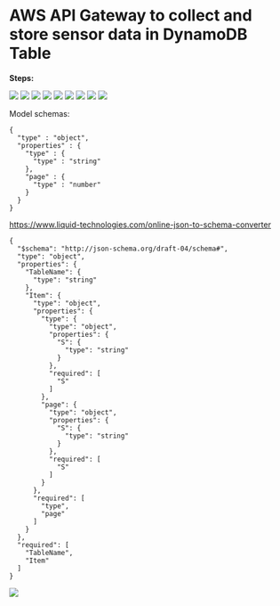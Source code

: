 # AWS API Gateway to collect and store sensor data in DynamoDB Table

<b>Steps:</b>  

<img src=https://github.com/RubensZimbres/Repo-2018/blob/master/AWS%20API%20Gateway/Pictures/overview.png>  

<img src=https://github.com/RubensZimbres/Repo-2018/blob/master/AWS%20API%20Gateway/Pictures/POST.png>  

<img src=https://github.com/RubensZimbres/Repo-2018/blob/master/AWS%20API%20Gateway/Pictures/POST_Method_Request.png>  

<img src=https://github.com/RubensZimbres/Repo-2018/blob/master/AWS%20API%20Gateway/Pictures/POST_Integration_Request1.png>  

<img src=https://github.com/RubensZimbres/Repo-2018/blob/master/AWS%20API%20Gateway/Pictures/POST_Integration_Request2.png>  

<img src=https://github.com/RubensZimbres/Repo-2018/blob/master/AWS%20API%20Gateway/Pictures/POST_Integration_Response.png>  

<img src=https://github.com/RubensZimbres/Repo-2018/blob/master/AWS%20API%20Gateway/Pictures/POST_Method_Response.png>  

<img src=https://github.com/RubensZimbres/Repo-2018/blob/master/AWS%20API%20Gateway/Pictures/Model_Schema.png>  

<img src=https://github.com/RubensZimbres/Repo-2018/blob/master/AWS%20API%20Gateway/Pictures/cors.png>

Model schemas:  

```
{
  "type" : "object",
  "properties" : {
    "type" : {
      "type" : "string"
    },
    "page" : {
      "type" : "number"
    }
  }
}
```  
https://www.liquid-technologies.com/online-json-to-schema-converter

```
{
  "$schema": "http://json-schema.org/draft-04/schema#",
  "type": "object",
  "properties": {
    "TableName": {
      "type": "string"
    },
    "Item": {
      "type": "object",
      "properties": {
        "type": {
          "type": "object",
          "properties": {
            "S": {
              "type": "string"
            }
          },
          "required": [
            "S"
          ]
        },
        "page": {
          "type": "object",
          "properties": {
            "S": {
              "type": "string"
            }
          },
          "required": [
            "S"
          ]
        }
      },
      "required": [
        "type",
        "page"
      ]
    }
  },
  "required": [
    "TableName",
    "Item"
  ]
}
```  

<img src=https://github.com/RubensZimbres/Repo-2018/blob/master/AWS%20API%20Gateway/Pictures/API_Gateway_Success.png>  


